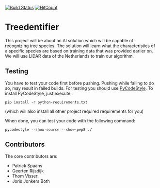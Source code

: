 [![Build Status](https://travis-ci.org/JorisJoBo/treedentifier.svg?branch=master)](https://travis-ci.org/JorisJoBo/treedentifier)
[![HitCount](http://hits.dwyl.io/JorisJoBo/treedentifier.svg)](http://hits.dwyl.io/JorisJoBo/treedentifier)

# Treedentifier
This project will be about an AI solution which will be capable of recognizing
tree species. The solution will learn what the characteristics of a specific species are 
based on training data that was provided earlier on. We will use LIDAR data of the Netherlands
to train our algorithm.

## Testing
You have to test your code first before pushing. Pushing while failing to do so, may result in failed builds.
For testing you should use [PyCodeStyle](https://github.com/PyCQA/pycodestyle).
To install PyCodeStyle, just execute:
```
pip install -r python-requirements.txt
```
(which will also install all other project required requirements for you)

When done, you can test your code with the following command:
```
pycodestyle --show-source --show-pep8 ./
```

## Contributors
The core contributors are:
- Patrick Spaans
- Geerten Rijsdijk
- Thom Visser
- Joris Jonkers Both

